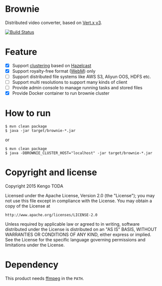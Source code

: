 # Brownie

Distributed video converter, based on [Vert.x v3](http://vertx.io/).

[![Build Status](https://secure.travis-ci.org/KengoTODA/brownie.png)](http://travis-ci.org/KengoTODA/brownie)

# Feature

- [x] Support [clustering](http://vertx.io/docs/#clustering) based on [Hazelcast](http://hazelcast.com/)
- [x] Support royalty-free format ([WebM](http://www.webmproject.org/)) only
- [ ] Support distributed file systems like AWS S3, Aliyun OOS, HDFS etc.
- [ ] Support multi resolutions to support many kinds of client
- [ ] Provide admin console to manage running tasks and stored files
- [x] Provide Docker container to run brownie cluster

# How to run

```
$ mvn clean package
$ java -jar target/brownie-*.jar
```
or
```
$ mvn clean package
$ java -DBROWNIE_CLUSTER_HOST="localhost" -jar target/brownie-*.jar
```

# Copyright and license

Copyright 2015 Kengo TODA

Licensed under the Apache License, Version 2.0 (the "License");
you may not use this file except in compliance with the License.
You may obtain a copy of the License at

    http://www.apache.org/licenses/LICENSE-2.0

Unless required by applicable law or agreed to in writing, software
distributed under the License is distributed on an "AS IS" BASIS,
WITHOUT WARRANTIES OR CONDITIONS OF ANY KIND, either express or implied.
See the License for the specific language governing permissions and
limitations under the License.

# Dependency

This product needs [ffmpeg](https://www.ffmpeg.org/) in the `PATH`.
